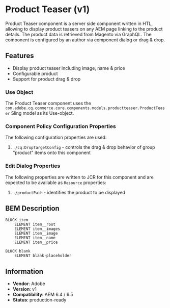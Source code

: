 <!--
Copyright 2019 Adobe Systems Incorporated

Licensed under the Apache License, Version 2.0 (the "License");
you may not use this file except in compliance with the License.
You may obtain a copy of the License at

    http://www.apache.org/licenses/LICENSE-2.0

Unless required by applicable law or agreed to in writing, software
distributed under the License is distributed on an "AS IS" BASIS,
WITHOUT WARRANTIES OR CONDITIONS OF ANY KIND, either express or implied.
See the License for the specific language governing permissions and
limitations under the License.
-->

# Product Teaser (v1)

Product Teaser component is a server side component written in HTL, allowing to display product teasers on any AEM page linking to the product details.
The product data is retrieved from Magento via GraphQL. The component is configured by an author via component dialog or drag & drop.

## Features

* Display product teaser including image, name & price
* Configurable product
* Support for product drag & drop

### Use Object

The Product Teaser component uses the `com.adobe.cq.commerce.core.components.models.productteaser.ProductTeaser` Sling model as its Use-object.

### Component Policy Configuration Properties

The following configuration properties are used:

1. `./cq:DropTargetConfig` - controls the drag & drop behavior of group "product" items onto this component

### Edit Dialog Properties

The following properties are written to JCR for this component and are expected to be available as `Resource` properties:

1. `./productPath` - identifies the product to be displayed

## BEM Description

```
BLOCK item
    ELEMENT item__root
    ELEMENT item__images
    ELEMENT item__image
    ELEMENT item__name
    ELEMENT item__price

BLOCK blank
    ELEMENT blank-placeholder
```

## Information

* **Vendor**: Adobe
* **Version**: v1
* **Compatibility**: AEM 6.4 / 6.5
* **Status**: production-ready
